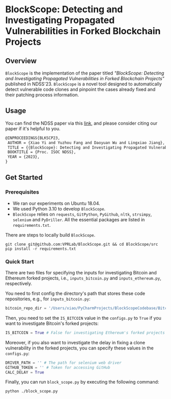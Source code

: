 # BlockScope: Detecting and Investigating Propagated Vulnerabilities in Forked Blockchain Projects

## Overview

`BlockScope` is the implementation of the paper titled *"BlockScope: Detecting and Investigating Propagated Vulnerabilities in Forked Blockchain Projects"* published in NDSS'23. `BlockScope` is a novel tool designed to automatically detect vulnerable code clones and pinpoint the cases already fixed and their patching process information.

## Usage

You can find the NDSS paper via this [link](https://daoyuan14.github.io/papers/NDSS23_BlockScope.pdf), and please consider citing our paper if it's helpful to you.

```latex
@INPROCEEDINGS{BLKSCP23,
 AUTHOR = {Xiao Yi and Yuzhou Fang and Daoyuan Wu and Lingxiao Jiang},
 TITLE = {{BlockScope}: Detecting and Investigating Propagated Vulnerabilities in Forked Blockchain Projects},
 BOOKTITLE = {Proc. ISOC NDSS},
 YEAR = {2023},
}
```

## Get Started

### Prerequisites

- We ran our experiments on Ubuntu 18.04.
- We used Python 3.10 to develop `BlockScope`.
- `BlockScope` relies on `requests`, `GitPython`, `PyGithub`, `nltk`, `strsimpy`, `selenium` and `PyDriller`. All the essential packages are listed in `requirements.txt`. 

There are steps to locally build `BlockScope`.

```shell
git clone git@github.com:VPRLab/BlockScope.git && cd BlockScope/src
pip install -r requirements.txt
```

###  Quick Start

There are two files for specifying the inputs for investigating Bitcoin and Ethereum forked projects, i.e., `inputs_bitcoin.py` and `inputs_ethereum.py`, respectively.

You need to first config the directory's path that stores these code repositories, e.g., for `inputs_bitcoin.py`:

```python
bitcoin_repo_dir = '/Users/xiao/PyCharmProjects/BlockScopeCodebase/BitcoinForks'
```

Then, you need to set the `IS_BITCOIN` value in the `configs.py` to `True` if you want to investigate Bitcoin's forked projects:

```python
IS_BITCOIN = True # False for investigating Ethereum's forked projects
```

Moreover, if you also want to investigate the delay in fixing a clone vulnerability in the forked projects, you can specify these values in the `configs.py`:

```python
DRIVER_PATH = '' # The path for selenium web driver
GITHUB_TOKEN = '' # Token for accessing GitHub
CALC_DELAY = True
```

Finally, you can run `block_scope.py` by executing the following command:

```shell
python ./block_scope.py
```
